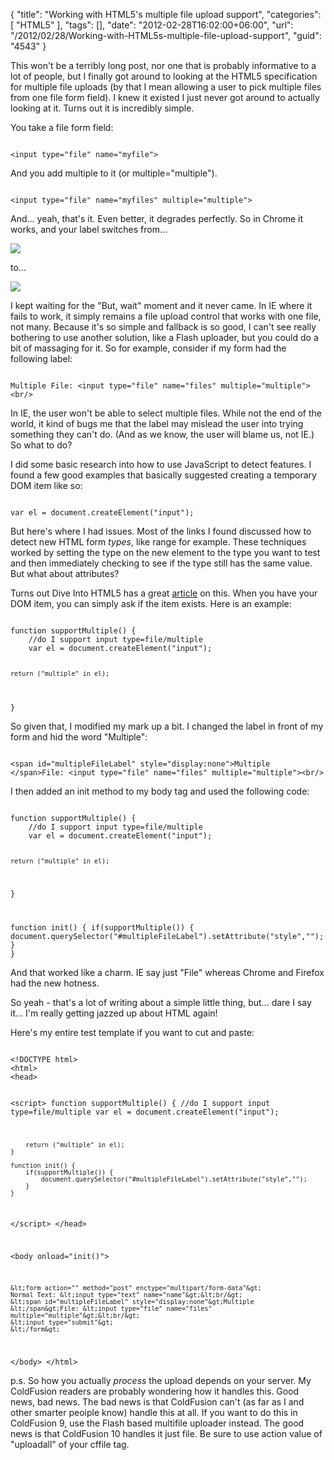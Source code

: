 {
	"title": "Working with HTML5's multiple file upload support",
	"categories": [
		"HTML5"
	],
	"tags": [],
	"date": "2012-02-28T16:02:00+06:00",
	"url": "/2012/02/28/Working-with-HTML5s-multiple-file-upload-support",
	"guid": "4543"
}

This won't be a terribly long post, nor one that is probably informative to a lot of people, but I finally got around to looking at the HTML5 specification for multiple file uploads (by that I mean allowing a user to pick multiple files from one file form field). I knew it existed I just never got around to actually looking at it. Turns out it is incredibly simple.
<!--more-->
<p>

You take a file form field:

<p>

<code>
&lt;input type="file" name="myfile"&gt;
</code>

<p>

And you add multiple to it (or multiple="multiple").

<p>

<code>
&lt;input type="file" name="myfiles" multiple="multiple"&gt;
</code>

<p>

And... yeah, that's it. Even better, it degrades perfectly. So in Chrome it works, and your label switches from...

<p>

<img src="http://static.raymondcamden.com/images/ScreenClip31.png" />

<p>

to...

<p>

<img src="http://static.raymondcamden.com/images/ScreenClip33.png" />

<p>

I kept waiting for the "But, wait" moment and it never came. In IE where it fails to work, it simply remains a file upload control that works with one file, not many. Because it's so simple and fallback is so good, I can't see really bothering to use another solution, like a Flash uploader, but you could do a bit of massaging for it. So for example, consider if my form had the following label:

<p>

<code>
Multiple File: &lt;input type="file" name="files" multiple="multiple"&gt;&lt;br/&gt;
</code>

<p>

In IE, the user won't be able to select multiple files. While not the end of the world, it kind of bugs me that the label may mislead the user into trying something they can't do. (And as we know, the user will blame us, not IE.) So what to do?

<p>

I did some basic research into how to use JavaScript to detect features. I found a few good examples that basically suggested creating a temporary DOM item like so:

<p>

<code>
var el = document.createElement("input");
</code>

<p>

But here's where I had issues. Most of the links I found discussed how to detect new HTML form <i>types</i>, like range for example. These techniques worked by setting the type on the new element to the type you want to test and then immediately checking to see if the type still has the same value. But what about attributes?

<p>

Turns out Dive Into HTML5 has a great <a href="http://diveintohtml5.info/detect.html#input-types">article</a> on this. When you have your DOM item, you can simply ask if the item exists. Here is an example:

<p>

<code>
function supportMultiple() {
	//do I support input type=file/multiple
	var el = document.createElement("input");

	return ("multiple" in el);

}
</code>

<p>

So given that, I modified my mark up a bit. I changed the label in front of my form and hid the word "Multiple":

<p>

<code>
&lt;span id="multipleFileLabel" style="display:none"&gt;Multiple &lt;/span&gt;File: &lt;input type="file" name="files" multiple="multiple"&gt;&lt;br/&gt;
</code>

<p>

I then added an init method to my body tag and used the following code:

<p>

<code>
function supportMultiple() {
	//do I support input type=file/multiple
	var el = document.createElement("input");

	return ("multiple" in el);
}

function init() {
	if(supportMultiple()) {
		document.querySelector("#multipleFileLabel").setAttribute("style","");
	}
}
</code>

<p>

And that worked like a charm. IE say just "File" whereas Chrome and Firefox had the new hotness.

<p>

So yeah - that's a lot of writing about a simple little thing, but... dare I say it... I'm really getting jazzed up about HTML again!

<p>

Here's my entire test template if you want to cut and paste:

<p>

<code>
&lt;!DOCTYPE html&gt;
&lt;html&gt;
&lt;head&gt;

&lt;script&gt;
	function supportMultiple() {
		//do I support input type=file/multiple
		var el = document.createElement("input");

		return ("multiple" in el);
	}

	function init() {
		if(supportMultiple()) {
			document.querySelector("#multipleFileLabel").setAttribute("style","");
		}
	}
&lt;/script&gt;
&lt;/head&gt;

&lt;body onload="init()"&gt;

	&lt;form action="" method="post" enctype="multipart/form-data"&gt;
	Normal Text: &lt;input type="text" name="name"&gt;&lt;br/&gt;
	&lt;span id="multipleFileLabel" style="display:none"&gt;Multiple &lt;/span&gt;File: &lt;input type="file" name="files" multiple="multiple"&gt;&lt;br/&gt;
	&lt;input type="submit"&gt;
	&lt;/form&gt;

&lt;/body&gt;
&lt;/html&gt;
</code>

<p>

p.s. So how you actually <i>process</i> the upload depends on your server. My ColdFusion readers are probably wondering how it handles this. Good news, bad news. The bad news is that ColdFusion can't (as far as I and other smarter peoiple know) handle this at all. If you want to do this in ColdFusion 9, use the Flash based multifile uploader instead. The good news is that ColdFusion 10 handles it just file. Be sure to use action value of "uploadall" of your cffile tag.